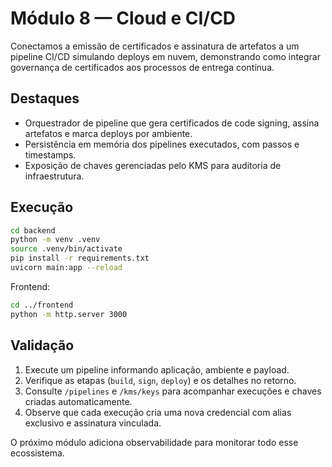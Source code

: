 # Módulo 8 &mdash; Cloud e CI/CD

Conectamos a emissão de certificados e assinatura de artefatos a um pipeline CI/CD simulando deploys em nuvem, demonstrando como integrar governança de certificados aos processos de entrega contínua.

## Destaques

- Orquestrador de pipeline que gera certificados de code signing, assina artefatos e marca deploys por ambiente.
- Persistência em memória dos pipelines executados, com passos e timestamps.
- Exposição de chaves gerenciadas pelo KMS para auditoria de infraestrutura.

## Execução

```bash
cd backend
python -m venv .venv
source .venv/bin/activate
pip install -r requirements.txt
uvicorn main:app --reload
```

Frontend:

```bash
cd ../frontend
python -m http.server 3000
```

## Validação

1. Execute um pipeline informando aplicação, ambiente e payload.
2. Verifique as etapas (`build`, `sign`, `deploy`) e os detalhes no retorno.
3. Consulte `/pipelines` e `/kms/keys` para acompanhar execuções e chaves criadas automaticamente.
4. Observe que cada execução cria uma nova credencial com alias exclusivo e assinatura vinculada.

O próximo módulo adiciona observabilidade para monitorar todo esse ecossistema.
